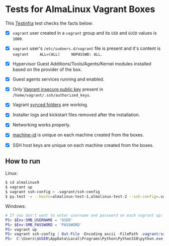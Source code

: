 # Tests for AlmaLinux Vagrant Boxes

This [Testinfra](https://testinfra.readthedocs.io/) test checks the facts below:

- [x] `vagrant` user created in a `vagrant` group and its `UID` and `GUID` values is `1000`.
- [x] `vagrant` user's `/etc/sudoers.d/vagrant` file is present and it's content is `vagrant     ALL=(ALL)     NOPASSWD: ALL`.
- [x] Hypervisor Guest Additions/Tools/Agents/Kernel modules installed based on the provider of the box.
- [x] Guest agents services running and enabled.
- [x] Only [Vagrant insecure public key](https://github.com/hashicorp/vagrant/tree/main/keys) present in `/home/vagrant/.ssh/authorized_keys`.
- [x] Vagrant [synced folders](https://www.vagrantup.com/docs/synced-folders) are working.
- [x] Installer logs and kickstart files removed after the installation.
- [x] Networking works properly.
- [x] [machine-id](https://www.freedesktop.org/software/systemd/man/machine-id.html) is unique on each machine created from the boxes.
- [x] SSH host keys are unique on each machine created from the boxes.


## How to run

Linux:

```sh
$ cd almalinux9
$ vagrant up
$ vagrant ssh-config > .vagrant/ssh-config
$ py.test -v --hosts=almalinux-test-1,almalinux-test-2 --ssh-config=.vagrant/ssh-config ../test_vagrant.py 
```
Windows:

```powershell
# If you don't want to enter username and password on each vagrant up:
PS> $Env:SMB_USERNAME = 'USER'
PS> $Env:SMB_PASSWORD = 'PASSWORD'
PS> vagrant up
PS> vagrant ssh-config | Out-File -Encoding ascii -FilePath .vagrant/ssh-config
PS>  C:\Users\$USER\AppData\Local\Programs\Python\Python310\python.exe -m py.test -v --hosts=almalinux-test-1,almalinux-test-2 --ssh-config=.vagrant/ssh-config ../test_vagrant.py 
```

